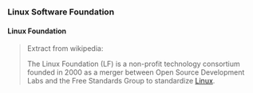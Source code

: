 ### Linux Software Foundation
#### Linux Foundation

> Extract from wikipedia:
>
> The Linux Foundation (LF) is a non-profit technology consortium founded in
> 2000 as a merger between Open Source Development Labs and the Free Standards
> Group to standardize [Linux](#Linux).
